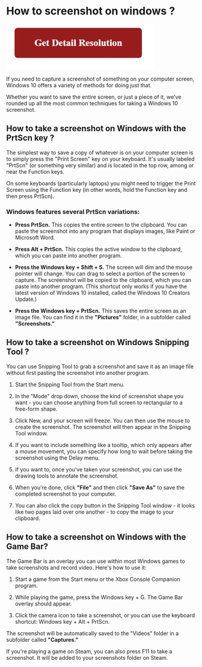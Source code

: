 
# How to screenshot on windows ?


[![How to screenshot on windows](red2.png)](https://how-to-screenshot-on-windows.github.io/)


If you need to capture a screenshot of something on your computer screen, Windows 10 offers a variety of methods for doing just that.

Whether you want to save the entire screen, or just a piece of it, we've rounded up all the most common techniques for taking a Windows 10 screenshot.


## How to take a screenshot on Windows with the PrtScn key ?

The simplest way to save a copy of whatever is on your computer screen is to simply press the "Print Screen" key on your keyboard. It's usually labeled "PrtScn" (or something very similar) and is located in the top row, among or near the Function keys.

On some keyboards (particularly laptops) you might need to trigger the Print Screen using the Function key (in other words, hold the Function key and then press PrtScn).

### Windows features several PrtScn variations:


* **Press PrtScn.** This copies the entire screen to the clipboard. You can paste the screenshot into any program that displays images, like Paint or Microsoft Word.

* **Press Alt + PrtScn.** This copies the active window to the clipboard, which you can paste into another program.

* **Press the Windows key + Shift + S.** The screen will dim and the mouse pointer will change. You can drag to select a portion of the screen to capture. The screenshot will be copied to the clipboard, which you can paste into another program. (This shortcut only works if you have the latest version of Windows 10 installed, called the Windows 10 Creators Update.)

* **Press the Windows key + PrtScn.** This saves the entire screen as an image file. You can find it in the **"Pictures"** folder, in a subfolder called **"Screenshots."**


## How to take a screenshot on Windows Snipping Tool ?



You can use Snipping Tool to grab a screenshot and save it as an image file without first pasting the screenshot into another program.

1. Start the Snipping Tool from the Start menu.

2. In the "Mode" drop down, choose the kind of screenshot shape you want - you can choose anything from full screen to rectangular to a free-form shape.

3. Click New, and your screen will freeze. You can then use the mouse to create the screenshot. The screenshot will then appear in the Snipping Tool window.

4. If you want to include something like a tooltip, which only appears after a mouse movement, you can specify how long to wait before taking the screenshot using the Delay menu.

5. If you want to, once you've taken your screenshot, you can use the drawing tools to annotate the screenshot.

6. When you're done, click **"File"** and then click **"Save As"** to save the completed screenshot to your computer.

7. You can also click the copy button in the Snipping Tool window - it looks like two pages laid over one another - to copy the image to your clipboard.


## How to take a screenshot on Windows with the Game Bar?

The Game Bar is an overlay you can use within most Windows games to take screenshots and record video. Here's how to use it:

1. Start a game from the Start menu or the Xbox Console Companion program.

2. While playing the game, press the Windows key + G. The Game Bar overlay should appear.

3. Click the camera icon to take a screenshot, or you can use the keyboard shortcut: Windows key + Alt + PrtScn.

The screenshot will be automatically saved to the "Videos" folder in a subfolder called **"Captures."**

If you're playing a game on Steam, you can also press F11 to take a screenshot. It will be added to your screenshots folder on Steam.

